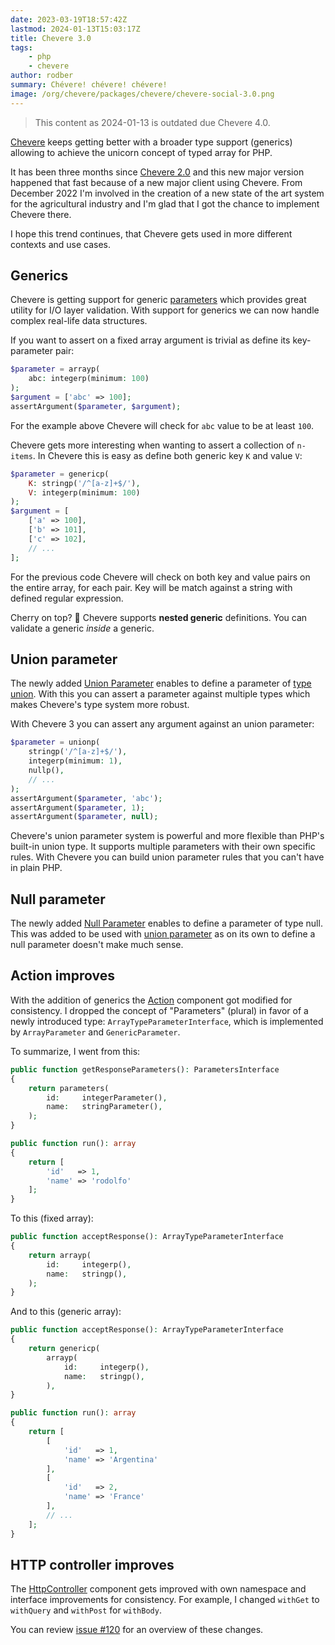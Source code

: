 ```yaml
---
date: 2023-03-19T18:57:42Z
lastmod: 2024-01-13T15:03:17Z
title: Chevere 3.0
tags:
    - php
    - chevere
author: rodber
summary: Chévere! chévere! chévere!
image: /org/chevere/packages/chevere/chevere-social-3.0.png
---
```


> This content as 2024-01-13 is outdated due Chevere 4.0.

[Chevere](https://chevere.org) keeps getting better with a broader type support (generics) allowing to achieve the unicorn concept of typed array for PHP.

It has been three months since [Chevere 2.0](https://rodolfoberrios.com/2022/12/13/chevere-2-0/) and this new major version happened that fast because of a new major client using Chevere. From December 2022 I'm involved in the creation of a new state of the art system for the agricultural industry and I'm glad that I got the chance to implement Chevere there.

I hope this trend continues, that Chevere gets used in more different contexts and use cases.

## Generics

Chevere is getting support for generic [parameters](https://chevere.org/packages/parameter) which provides great utility for I/O layer validation. With support for generics we can now handle complex real-life data structures.

If you want to assert on a fixed array argument is trivial as define its key-parameter pair:

```php
$parameter = arrayp(
    abc: integerp(minimum: 100)
);
$argument = ['abc' => 100];
assertArgument($parameter, $argument);
```

For the example above Chevere will check for `abc` value to be at least `100`.

Chevere gets more interesting when wanting to assert a collection of `n-items`. In Chevere this is easy as define both generic key `K` and value `V`:

```php
$parameter = genericp(
    K: stringp('/^[a-z]+$/'),
    V: integerp(minimum: 100)
);
$argument = [
    ['a' => 100],
    ['b' => 101],
    ['c' => 102],
    // ...
];
```

For the previous code Chevere will check on both key and value pairs on the entire array, for each pair. Key will be match against a string with defined regular expression.

Cherry on top? 🤯 Chevere supports **nested generic** definitions. You can validate a generic *inside* a generic.

## Union parameter

The newly added [Union Parameter](https://chevere.org/packages/parameter#union) enables to define a parameter of [type union](https://php.watch/versions/8.0/union-types). With this you can assert a parameter against multiple types which makes Chevere's type system more robust.

With Chevere 3 you can assert any argument against an union parameter:

```php
$parameter = unionp(
    stringp('/^[a-z]+$/'),
    integerp(minimum: 1),
    nullp(),
    // ...
);
assertArgument($parameter, 'abc');
assertArgument($parameter, 1);
assertArgument($parameter, null);
```

Chevere's union parameter system is powerful and more flexible than PHP's built-in union type. It supports multiple parameters with their own specific rules. With Chevere you can build union parameter rules that you can't have in plain PHP.

## Null parameter

The newly added [Null Parameter](https://chevere.org/packages/parameter#null) enables to define a parameter of type null. This was added to be used with [union parameter](#union-parameter) as on its own to define a null parameter doesn't make much sense.

## Action improves

With the addition of generics the [Action](https://chevere.org/packages/action) component got modified for consistency. I dropped the concept of "Parameters" (plural) in favor of a newly introduced type: `ArrayTypeParameterInterface`, which is implemented by `ArrayParameter` and `GenericParameter`.

To summarize, I went from this:

```php
public function getResponseParameters(): ParametersInterface
{
    return parameters(
        id:     integerParameter(),
        name:   stringParameter(),
    );
}

public function run(): array
{
    return [
        'id'   => 1,
        'name' => 'rodolfo'
    ];
}
```

To this (fixed array):

```php
public function acceptResponse(): ArrayTypeParameterInterface
{
    return arrayp(
        id:     integerp(),
        name:   stringp(),
    );
}
```

And to this (generic array):

```php
public function acceptResponse(): ArrayTypeParameterInterface
{
    return genericp(
        arrayp(
            id:     integerp(),
            name:   stringp(),
        ),
}

public function run(): array
{
    return [
        [
            'id'   => 1,
            'name' => 'Argentina'
        ],
        [
            'id'   => 2,
            'name' => 'France'
        ],
        // ...
    ];
}
```

## HTTP controller improves

The [HttpController](https://chevere.org/packages/http#controller) component gets improved with own namespace and interface improvements for consistency. For example, I changed `withGet` to `withQuery` and `withPost` for `withBody`.

You can review [issue #120](https://github.com/chevere/chevere/issues/120) for an overview of these changes.
